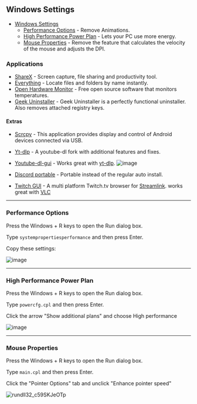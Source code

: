 ## Windows Settings

- [Windows Settings](#windows-settings)
  - [Performance Options](#performance-options) - Remove Animations.
  - [High Performance Power Plan](#high-performance-power-plan) - Lets your PC use more energy.
  - [Mouse Properties](#mouse-properties) - Remove the feature that calculates the velocity of the mouse and adjusts the DPI.


<!-- vim-markdown-toc -->




### Applications

- [ShareX](https://getsharex.com/) - Screen capture, file sharing and productivity tool.
- [Everything](https://www.voidtools.com/) - Locate files and folders by name instantly.
- [Open Hardware Monitor](https://openhardwaremonitor.org/) - Free open source software that monitors temperatures.
- [Geek Uninstaller](https://geekuninstaller.com/) - Geek Uninstaller is a perfectly functional uninstaller. Also removes attached registry keys.


#### Extras
- [Scrcpy](https://github.com/Genymobile/scrcpy) - This application provides display and control of Android devices connected via USB.
- [Yt-dlp](https://github.com/yt-dlp/yt-dlp) - A youtube-dl fork with additional features and fixes.
- [Youtube-dl-gui](https://github.com/oleksis/youtube-dl-gui) - Works great with [yt-dlp](https://github.com/yt-dlp/yt-dlp). ![image](https://user-images.githubusercontent.com/25332460/188329085-34154ead-45ab-45f3-8bd5-d2fbff892a47.png)

- [Discord portable](https://github.com/portapps/discord-portable) - Portable instead of the regular auto install.
- [Twitch GUI](https://github.com/streamlink/streamlink-twitch-gui) - A multi platform Twitch.tv browser for [Streamlink](https://github.com/streamlink/streamlink). works great with [VLC](https://www.videolan.org/vlc/download-windows.html)



_______________________________________________________________________________________________________________________________________________________

### Performance Options

Press the Windows + R keys to open the Run dialog box.

Type `systempropertiesperformance` and then press Enter.

Copy these settings:

![image](https://user-images.githubusercontent.com/25332460/188121561-56314c8e-6644-4251-97d0-81d018cb137c.png)

_______________________________________________________________________________________________________________________________________________________


### High Performance Power Plan

Press the Windows + R keys to open the Run dialog box.

Type `powercfg.cpl` and then press Enter.

Click the arrow "Show additional plans" and choose High performance



![image](https://user-images.githubusercontent.com/25332460/188212951-e8af5842-b11b-4f66-a72e-5f45fbb97ae4.png)

_______________________________________________________________________________________________________________________________________________________

### Mouse Properties

Press the Windows + R keys to open the Run dialog box.

Type `main.cpl` and then press Enter.

Click the "Pointer Options" tab and unclick "Enhance pointer speed"



![rundll32_c59SKJeOTp](https://user-images.githubusercontent.com/25332460/188221061-d85f4c16-c487-4e4c-89d7-ffe48c0c49c2.jpg)

